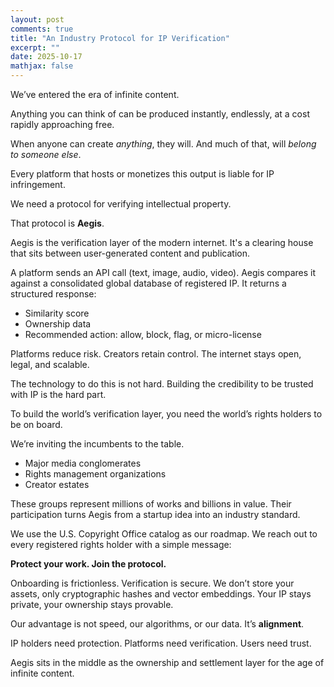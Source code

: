 ```yaml
---
layout: post
comments: true
title: "An Industry Protocol for IP Verification"
excerpt: ""
date: 2025-10-17
mathjax: false
---
```


We’ve entered the era of infinite content. 

Anything you can think of can be produced instantly, endlessly, at a cost rapidly approaching free.

When anyone can create _anything_, they will. And much of that, will _belong to someone else_.

Every platform that hosts or monetizes this output is liable for IP infringement.

We need a protocol for verifying intellectual property.

That protocol is **Aegis**.

Aegis is the verification layer of the modern internet. It's a clearing house that sits between user-generated content and publication.

A platform sends an API call (text, image, audio, video).
Aegis compares it against a consolidated global database of registered IP.
It returns a structured response:

- Similarity score
- Ownership data
- Recommended action: allow, block, flag, or micro-license

Platforms reduce risk.
Creators retain control.
The internet stays open, legal, and scalable.

The technology to do this is not hard. Building the credibility to be trusted with IP is the hard part.

To build the world’s verification layer, you need the world’s rights holders to be on board.

We’re inviting the incumbents to the table.

- Major media conglomerates
- Rights management organizations
- Creator estates

These groups represent millions of works and billions in value. Their participation turns Aegis from a startup idea into an industry standard.

We use the U.S. Copyright Office catalog as our roadmap.
We reach out to every registered rights holder with a simple message:

**Protect your work. Join the protocol.**

Onboarding is frictionless. Verification is secure.
We don’t store your assets, only cryptographic hashes and vector embeddings.
Your IP stays private, your ownership stays provable.

Our advantage is not speed, our algorithms, or our data. It’s **alignment**.

IP holders need protection.
Platforms need verification.
Users need trust.

Aegis sits in the middle as the ownership and settlement layer for the age of infinite content.

